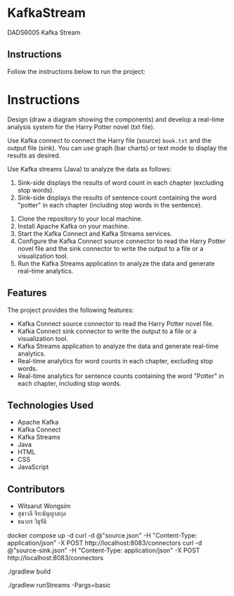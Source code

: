 # KafkaStream
DADS6005 Kafka Stream
<h2>Instructions</h2>
<p>Follow the instructions below to run the project:</p>


<!DOCTYPE html>
<html>
  <head>
    <meta charset="UTF-8">
    <title>Harry Potter Real-Time Analytics</title>
  </head>
  <body>
    <h1>Instructions</h1>
    <p>Design (draw a diagram showing the components) and develop a real-time analysis system for the Harry Potter novel (txt file).</p>
    <p>Use Kafka connect to connect the Harry file (source) <code>book.txt</code> and the output file (sink). You can use graph (bar charts) or text mode to display the results as desired.</p>
    <p>Use Kafka streams (Java) to analyze the data as follows:</p>
    <ol>
      <li>Sink-side displays the results of word count in each chapter (excluding stop words).</li>
      <li>Sink-side displays the results of sentence count containing the word "potter" in each chapter (including stop words in the sentence).</li>
    </ol>
   
</html>


<ol>
	<li>Clone the repository to your local machine.</li>
	<li>Install Apache Kafka on your machine.</li>
	<li>Start the Kafka Connect and Kafka Streams services.</li>
	<li>Configure the Kafka Connect source connector to read the Harry Potter novel file and the sink connector to write the output to a file or a visualization tool.</li>
	<li>Run the Kafka Streams application to analyze the data and generate real-time analytics.</li>
</ol>

<h2>Features</h2>
<p>The project provides the following features:</p>
<ul>
	<li>Kafka Connect source connector to read the Harry Potter novel file.</li>
	<li>Kafka Connect sink connector to write the output to a file or a visualization tool.</li>
	<li>Kafka Streams application to analyze the data and generate real-time analytics.</li>
	<li>Real-time analytics for word counts in each chapter, excluding stop words.</li>
	<li>Real-time analytics for sentence counts containing the word "Potter" in each chapter, including stop words.</li>
</ul>

<h2>Technologies Used</h2>
<ul>
	<li>Apache Kafka</li>
	<li>Kafka Connect</li>
	<li>Kafka Streams</li>
	<li>Java</li>
	<li>HTML</li>
	<li>CSS</li>
	<li>JavaScript</li>

</ul>

<h2>Contributors</h2>
<ul>
	<li>Witsarut Wongsim</li>
	<li>สุชาวลี จีระธัญญาสกุล</li>
	<Li>ธนากร วิธุรัติ</Li>
</ul>




docker compose up -d
curl -d @"source.json" -H "Content-Type: application/json" -X POST http://localhost:8083/connectors
curl -d @"source-sink.json" -H "Content-Type: application/json" -X POST http://localhost:8083/connectors

./gradlew build



./gradlew runStreams -Pargs=basic


